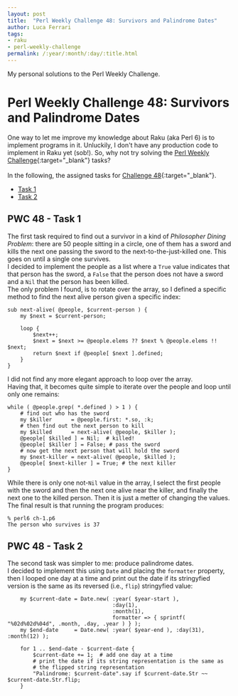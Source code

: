 ```yaml
---
layout: post
title:  "Perl Weekly Challenge 48: Survivors and Palindrome Dates"
author: Luca Ferrari
tags:
- raku
- perl-weekly-challenge
permalink: /:year/:month/:day/:title.html
---
```

My personal solutions to the Perl Weekly Challenge.

# Perl Weekly Challenge 48: Survivors and Palindrome Dates

One way to let me improve my knowledge about Raku (aka Perl 6) is to implement programs in it.
Unluckily, I don't have any production code to implement in Raku yet (sob!).
So, why not try solving the [Perl Weekly Challenge](https://perlweeklychallenge.org/){:target="_blank"} tasks?
<br/>
<br/>
In the following, the assigned tasks for [Challenge 48](https://perlweeklychallenge.org/blog/perl-weekly-challenge-048/){:target="_blank"}.
<br/>
- [Task 1](#task1)
- [Task 2](#task2)


<a name="task1"></a>
## PWC 48 - Task 1

The first task required to find out a survivor in a kind of *Philosopher Dining Problem*: there are 50 people sitting in a circle, one of them has a sword and kills the next one passing the sword to the next-to-the-just-killed one. This goes on until a single one survives.
<br/>
I decided to implement the people as a list where a `True` value indicates that that person has the sword, a `False` that the person does not have a sword and a `Nil` that the person has been killed.
<br/>
The only problem I found, is to rotate over the array, so I defined a specific method to find the next alive person given a specific index:

```perl6
sub next-alive( @people, $current-person ) {
    my $next = $current-person;

    loop {
        $next++;
        $next = $next >= @people.elems ?? $next % @people.elems !! $next;
        return $next if @people[ $next ].defined;
    }
}
```

I did not find any more elegant approach to loop over the array.
<br/>
Having that, it becomes quite simple to iterate over the people and  loop until only one remains:


```perl6
while ( @people.grep( *.defined ) > 1 ) {
    # find out who has the sword
    my $killer      = @people.first: *.so, :k;
    # then find out the next person to kill
    my $killed      = next-alive( @people, $killer );
    @people[ $killed ] = Nil;  # killed!
    @people[ $killer ] = False; # pass the sword
    # now get the next person that will hold the sword
    my $next-killer = next-alive( @people, $killed );
    @people[ $next-killer ] = True; # the next killer
}
```

While there is only one not-`Nil` value in the array, I select the first people with the sword and then the next one alive near the killer, and finally the next one to the killed person. Then it is just a metter of changing the values.
<br/>
The final result is that running the program produces:

```perl6
% perl6 ch-1.p6
The person who survives is 37
```



<a name="task2"></a>
## PWC 48 - Task 2

The second task was simpler to me: produce palindrome dates.
<br/>
I decided to implement this using `Date` and placing the `formatter` property, then I looped one day at a time and print out the date if its stringyfied version is the same as its reversed (i.e., `flip`) stringyfied value:

```perl6
    my $current-date = Date.new( :year( $year-start ),
                                 :day(1),
                                 :month(1),
                                 formatter => { sprintf( "%02d%02d%04d", .month, .day, .year ) } );
    my $end-date     = Date.new( :year( $year-end ), :day(31), :month(12) );

    for 1 .. $end-date - $current-date {
        $current-date += 1;  # add one day at a time
        # print the date if its string representation is the same as
        # the flipped string representation
        "Palindrome: $current-date".say if $current-date.Str ~~ $current-date.Str.flip;
    }
```
